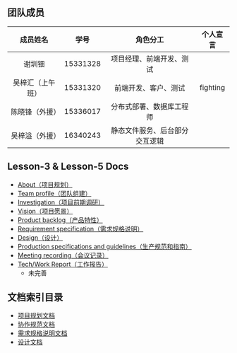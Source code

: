 
## 团队成员

|     成员姓名     |   学号   |            角色分工            | 个人宣言 |
| :--------------: | :------: | :----------------------------: | :------: |
|      谢圳钿      | 15331328 |    项目经理、前端开发、测试    |          |
| 吴梓汇（上午班） | 15331320 |      前端开发、客户、测试      | fighting |
|  陈晓锋（外援）  | 15336017 |    分布式部署、数据库工程师    |          |
|  吴梓溢（外援）  | 16340243 | 静态文件服务、后台部分交互逻辑 |          |

## Lesson-3 & Lesson-5 Docs

* [About（项目规划）](https://github.com/SYSU-BronzeTiki/Documents/blob/master/doc/About.md)
* [Team profile（团队组建）](https://github.com/SYSU-BronzeTiki/Documents/blob/master/doc/Team%20profile.md)
* [Investigation（项目前期调研）](https://github.com/SYSU-BronzeTiki/Documents/blob/master/doc/Investigation.md)
* [Vision（项目愿景）](https://github.com/SYSU-BronzeTiki/Documents/blob/master/doc/Vision.md)
* [Product backlog（产品特性）](https://github.com/SYSU-BronzeTiki/Documents/blob/master/doc/Product%20Backlog.md)
* [Requirement specification（需求规格说明）](https://github.com/SYSU-BronzeTiki/Documents/blob/master/doc/Requirement%20specification.md)
* [Design（设计）](https://github.com/SYSU-BronzeTiki/Documents/blob/master/doc/Design.md)
* [Production specifications and guidelines（生产规范和指南）](https://github.com/SYSU-BronzeTiki/Documents/blob/master/doc/Production%20specifications%20and%20guidelines.md)
* [Meeting recording（会议记录）](https://github.com/SYSU-BronzeTiki/Documents/blob/master/doc/Meeting%20recording.md)
* [Tech/Work Report（工作报告）](https://github.com/SYSU-BronzeTiki/Documents/blob/master/doc/Tech%26Work%20report)
	+ 未完善
	


## 文档索引目录

* [项目规划文档](https://github.com/SYSU-BroneTiki/Documents/blob/master/doc/About.md)
* [协作规范文档](https://github.com/SYSU-BronzeTiki/Documents/blob/master/doc/Production%20specifications%20and%20guidelines.md)
* [需求规格说明文档](https://github.com/SYSU-BronzeTiki/Documents/blob/master/doc/Production%20specifications%20and%20guidelines.md)
* [设计文档](https://github.com/SYSU-BronzeTiki/Documents/blob/master/doc/Design.md)


